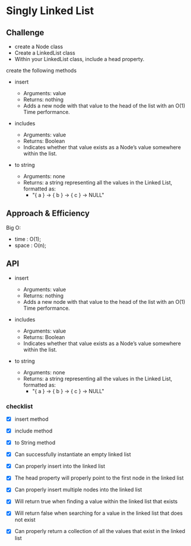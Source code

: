 # Singly Linked List

## Challenge

- create a Node class
- Create a LinkedList class
- Within your LinkedList class, include a head property.

create the following methods

- insert

  - Arguments: value
  - Returns: nothing
  - Adds a new node with that value to the head of the list with an O(1) Time performance.

- includes

  - Arguments: value
  - Returns: Boolean
  - Indicates whether that value exists as a Node’s value somewhere within the list.

- to string
  - Arguments: none
  - Returns: a string representing all the values in the Linked List, formatted as:
    - "{ a } -> { b } -> { c } -> NULL"

## Approach & Efficiency

Big O:

- time : O(1);
- space : O(n);

## API

- insert
  - Arguments: value
  - Returns: nothing
  - Adds a new node with that value to the head of the list with an O(1) Time performance.

- includes
  - Arguments: value
  - Returns: Boolean
  - Indicates whether that value exists as a Node’s value somewhere within the list.

- to string
  - Arguments: none
  - Returns: a string representing all the values in the Linked List, formatted as:
    - "{ a } -> { b } -> { c } -> NULL"

### checklist

- [x] insert method
- [x] include method
- [x] to String method
- [x] Can successfully instantiate an empty linked list
- [x] Can properly insert into the linked list
- [x] The head property will properly point to the first node in the linked list
- [x] Can properly insert multiple nodes into the linked list
- [x] Will return true when finding a value within the linked list that exists
- [x] Will return false when searching for a value in the linked list that does not exist
- [x] Can properly return a collection of all the values that exist in the linked list



